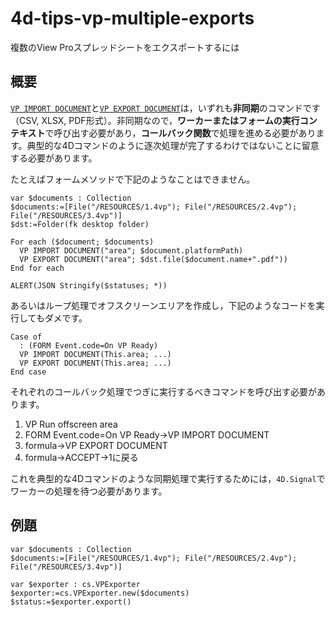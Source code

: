 # 4d-tips-vp-multiple-exports
複数のView Proスプレッドシートをエクスポートするには

## 概要

[`VP IMPORT DOCUMENT`](https://developer.4d.com/docs/ja/ViewPro/commands/vp-import-document/)と[`VP EXPORT DOCUMENT`](https://developer.4d.com/docs/ja/ViewPro/commands/vp-export-document/)は，いずれも**非同期**のコマンドです（CSV, XLSX, PDF形式）。非同期なので，**ワーカーまたはフォームの実行コンテキスト**で呼び出す必要があり，**コールバック関数**で処理を進める必要があります。典型的な4Dコマンドのように逐次処理が完了するわけではないことに留意する必要があります。

たとえばフォームメソッドで下記のようなことはできません。

```4d
var $documents : Collection
$documents:=[File("/RESOURCES/1.4vp"); File("/RESOURCES/2.4vp"); File("/RESOURCES/3.4vp")]
$dst:=Folder(fk desktop folder)

For each ($document; $documents)
  VP IMPORT DOCUMENT("area"; $document.platformPath)
  VP EXPORT DOCUMENT("area"; $dst.file($document.name+".pdf"))
End for each

ALERT(JSON Stringify($statuses; *))
```

あるいはループ処理でオフスクリーンエリアを作成し，下記のようなコードを実行してもダメです。

```4d
Case of 
  : (FORM Event.code=On VP Ready)
  VP IMPORT DOCUMENT(This.area; ...)
  VP EXPORT DOCUMENT(This.area; ...)
End case 
```

それぞれのコールバック処理でつぎに実行するべきコマンドを呼び出す必要があります。

1. VP Run offscreen area
2. FORM Event.code=On VP Ready→VP IMPORT DOCUMENT
3. formula→VP EXPORT DOCUMENT
4. formula→ACCEPT→1に戻る

これを典型的な4Dコマンドのような同期処理で実行するためには，`4D.Signal`でワーカーの処理を待つ必要があります。

## 例題

```4d
var $documents : Collection
$documents:=[File("/RESOURCES/1.4vp"); File("/RESOURCES/2.4vp"); File("/RESOURCES/3.4vp")]

var $exporter : cs.VPExporter
$exporter:=cs.VPExporter.new($documents)
$status:=$exporter.export()
```
